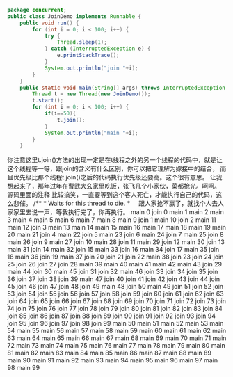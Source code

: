 
``` java
package concurrent;
public class JoinDemo implements Runnable {
	public void run() {
		for (int i = 0; i < 100; i++) {
			try {
				Thread.sleep(1);
			} catch (InterruptedException e) {
				e.printStackTrace();
			}
			System.out.println("join "+i);
		}
	}
	public static void main(String[] args) throws InterruptedException {
		Thread t = new Thread(new JoinDemo());
		t.start();
		for (int i = 0; i < 100; i++) {
			if(i==50){
				t.join();
			}
			System.out.println("main "+i);
		}
	}
```
你注意这里t.join()方法的出现一定是在t线程之外的另一个线程的代码中，就是让这个线程等一等，跟join的含义有什么区别，你可以把它理解为嫁接中的结合，
而且优先级比那个线程t.join()之后的代码执行优先级还要高。这个很有意思。
让我想起来了，那年过年在曹武大幺家里吃饭，张飞几个小家伙，菜都抢光。呵呵。
源码里面的注释 比较搞笑，一直要等到这个客人死亡，才能执行自己的代码，这么悲催。
/**
     * Waits for this thread to die.
     *
     跟人家抢不赢了，就找个人去人家家里去说一声，等我执行完了，你再执行。
main 0
join 0
main 1
main 2
main 3
main 4
main 5
main 6
main 7
main 8
main 9
join 1
main 10
join 2
main 11
main 12
join 3
main 13
main 14
main 15
main 16
main 17
main 18
main 19
main 20
main 21
join 4
main 22
join 5
main 23
join 6
main 24
join 7
main 25
join 8
main 26
join 9
main 27
join 10
main 28
join 11
main 29
join 12
main 30
join 13
main 31
join 14
main 32
join 15
main 33
join 16
main 34
join 17
main 35
join 18
main 36
join 19
main 37
join 20
join 21
join 22
main 38
join 23
join 24
join 25
join 26
join 27
join 28
main 39
main 40
main 41
main 42
main 43
join 29
main 44
join 30
main 45
join 31
join 32
main 46
join 33
join 34
join 35
join 36
join 37
join 38
join 39
main 47
join 40
join 41
join 42
join 43
join 44
join 45
join 46
join 47
join 48
join 49
main 48
join 50
main 49
join 51
join 52
join 53
join 54
join 55
join 56
join 57
join 58
join 59
join 60
join 61
join 62
join 63
join 64
join 65
join 66
join 67
join 68
join 69
join 70
join 71
join 72
join 73
join 74
join 75
join 76
join 77
join 78
join 79
join 80
join 81
join 82
join 83
join 84
join 85
join 86
join 87
join 88
join 89
join 90
join 91
join 92
join 93
join 94
join 95
join 96
join 97
join 98
join 99
main 50
main 51
main 52
main 53
main 54
main 55
main 56
main 57
main 58
main 59
main 60
main 61
main 62
main 63
main 64
main 65
main 66
main 67
main 68
main 69
main 70
main 71
main 72
main 73
main 74
main 75
main 76
main 77
main 78
main 79
main 80
main 81
main 82
main 83
main 84
main 85
main 86
main 87
main 88
main 89
main 90
main 91
main 92
main 93
main 94
main 95
main 96
main 97
main 98
main 99

